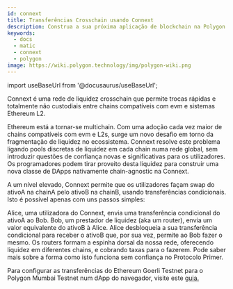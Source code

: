 ```yaml
---
id: connext
title: Transferências Crosschain usando Connext
description: Construa a sua próxima aplicação de blockchain na Polygon.
keywords:
  - docs
  - matic
  - connext
  - polygon
image: https://wiki.polygon.technology/img/polygon-wiki.png
---
```

import useBaseUrl from '@docusaurus/useBaseUrl';

Connext é uma rede de liquidez crosschain que permite trocas rápidas e totalmente não custodiais entre chains compatíveis com evm e sistemas Ethereum L2.

Ethereum está a tornar-se multichain. Com uma adoção cada vez maior de chains compatíveis com evm e L2s, surge um novo desafio em torno da fragmentação de liquidez no ecossistema. Connext resolve este problema ligando pools discretas de liquidez em cada chain numa rede global, sem introduzir questões de confiança novas e significativas para os utilizadores. Os programadores podem tirar proveito desta liquidez para construir uma nova classe de DApps nativamente chain-agnostic na Connext.

A um nível elevado, Connext permite que os utilizadores façam swap do ativoA na chainA pelo ativoB na chainB, usando transferências condicionais. Isto é possível apenas com uns passos simples:

Alice, uma utilizadora do Connext, envia uma transferência condicional do ativoA ao Bob.
Bob, um prestador de liquidez (aka um router), envia um valor equivalente do ativoB à Alice.
Alice desbloqueia a sua transferência condicional para receber o ativoB que, por sua vez, permite ao Bob fazer o mesmo.
Os routers formam a espinha dorsal da nossa rede, oferecendo liquidez em diferentes chains, e cobrando taxas para o fazerem. Pode saber mais sobre a forma como isto funciona sem confiança no Protocolo Primer.

Para configurar as transferências do Ethereum Goerli Testnet para o Polygon Mumbai Testnet num dApp do navegador, visite este [guia.](https://docs.connext.network/quickstart-polygon-matic-integration)
